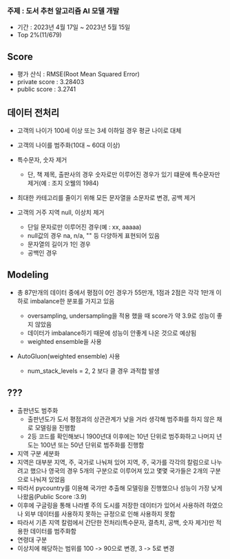 ### 주제 : 도서 추천 알고리즘 AI 모델 개발

- 기간 : 2023년 4월 17일 ~ 2023년 5월 15일
- Top 2%(11/679)

## Score
- 평가 산식 : RMSE(Root Mean Squared Error)
- private score : 3.28403
- public score : 3.2741

## 데이터 전처리
- 고객의 나이가 100세 이상 또는 3세 이하일 경우 평균 나이로 대체
- 고객의 나이를 범주화(10대 ~ 60대 이상)
- 특수문자, 숫자 제거
  - 단, 책 제목, 출판사의 경우 숫자로만 이루어진 경우가 있기 떄문에 특수문자만 제거(예 : 조지 오웰의 1984)
- 최대한 카테고리를 줄이기 위해 모든 문자열을 소문자로 변경, 공백 제거

- 고객의 거주 지역 null, 이상치 제거
  - 단일 문자로만 이루어진 경우(예 : xx, aaaaa)
  - null값의 경우 na, n/a, "" 등 다양하게 표현되어 있음
  - 문자열의 길이가 1인 경우
  - 공백인 경우

## Modeling
- 총 87만개의 데이터 중에서 평점이 0인 경우가 55만개, 1점과 2점은 각각 1만개 이하로 imbalance한 분포를 가지고 있음
  -  oversampling, undersampling을 적용 했을 때 score가 약 3.9로 성능이 좋지 않았음
    -  데이터가 imbalance하기 때문에 성능이 안좋게 나온 것으로 예상됨
  -  weighted ensemble을 사용
  
- AutoGluon(weighted ensemble) 사용
  - num_stack_levels = 2, 2 보다 클 경우 과적합 발생
## ???
- 출판년도 범주화
  -  출판년도가 도서 평점과의 상관관계가 낮을 거라 생각해 범주화를 하지 않은 채로 모델링을 진행함
  -  2등 코드를 확인해보니 1900년대 이후에는 10년 단위로 범주화하고 나머지 년도는 100년 또는 50년 단위로 범주화를 진행함
-  지역 구분 세분화
  - 지역은 대부분 지역, 주, 국가로 나눠져 있어 지역, 주, 국가를 각각의 칼럼으로 나누려고 했으나 영국의 경우 5개의 구분으로 이루어져 있고 몇몇 국가들은 2개의 구분으로 나눠져 있었음
  - 따라서 pycountry를 이용해 국가만 추출해 모델링을 진행했으나 성능이 가장 낮게 나왔음(Public Score :3.9)
  - 이후에 구글링을 통해 나라별 주의 도시를 저장한 데이터가 있어서 사용하려 하였으나 외부 데이터를 사용하지 못하는 규정으로 인해 사용하지 못함
  - 따라서 기존 지역 칼럼에서 간단한 전처리(특수문자, 결측치, 공백, 숫자 제거)만 적용한 데이터를 범주화함
- 연령대 구분
-   이상치에 해당하는 범위를 100 -> 90으로 변경, 3 -> 5로 변경

